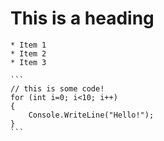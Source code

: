  # This is a heading

    * Item 1
    * Item 2
    * Item 3

    ```
    // this is some code!
    for (int i=0; i<10; i++)
    {
        Console.WriteLine("Hello!");
    }
    ```